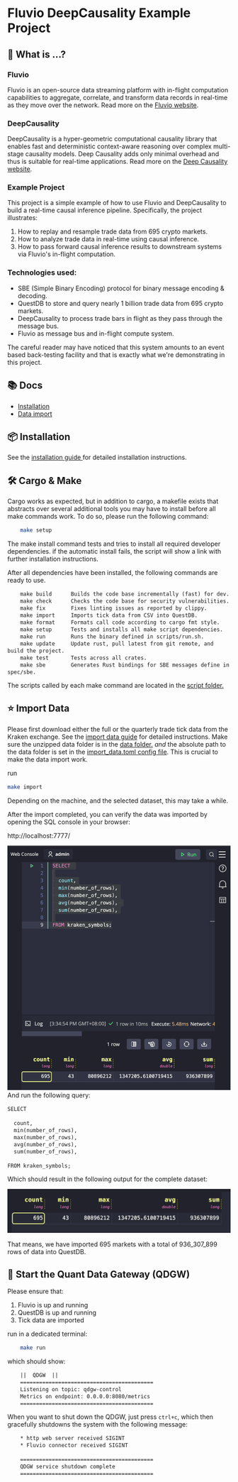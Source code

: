 # Fluvio DeepCausality Example Project

## 🤔 What is ...?

### **Fluvio**

Fluvio is an open-source data streaming platform with in-flight computation capabilities to aggregate, correlate, and transform data records in real-time as they move over the network. Read more on the [Fluvio website](https://www.fluvio.io). 

### **DeepCausality**

DeepCausality is a hyper-geometric computational causality library that enables fast and deterministic context-aware reasoning over complex multi-stage causality models. Deep Causality adds only minimal overhead and thus is suitable for real-time applications. Read more on the [Deep Causality website](https://www.deepcausality.com).

### **Example Project**

This project is a simple example of how to use Fluvio and DeepCausality to build a real-time causal inference pipeline. Specifically, the project illustrates:

1) How to replay and resample trade data from 695 crypto markets. 
2) How to analyze trade data in real-time using causal inference.
3) How to pass forward causal inference results to downstream systems via Fluvio's in-flight computation.

### **Technologies used:**
* SBE (Simple Binary Encoding) protocol for binary message encoding & decoding.
* QuestDB to store and query nearly 1 billion trade data from 695 crypto markets.
* DeepCausality to process trade bars in flight as they pass through the message bus.
* Fluvio as message bus and in-flight compute system.

The careful reader may have noticed that this system amounts to an event based back-testing facility and 
that is exactly what we're demonstrating in this project. 

## 📚 Docs

* [Installation](install.md)
* [Data import](import_data.md)

## 📦 Installation

See the [installation guide ](install.md)for detailed installation instructions.

## 🛠️ Cargo & Make

Cargo works as expected, but in addition to cargo, a makefile exists
that abstracts over several additional tools you may have to install
before all make commands work. To do so, please run the following command:

```bash 
    make setup
```

The make install command tests and tries to install all required developer dependencies.
if the automatic install fails, the script will show a link with further installation instructions.

After all dependencies have been installed, the following commands are ready to use.

```
    make build   	Builds the code base incrementally (fast) for dev.
    make check   	Checks the code base for security vulnerabilities.
    make fix   		Fixes linting issues as reported by clippy.
    make import   	Imports tick data from CSV into QuestDB.
    make format   	Formats call code according to cargo fmt style.
    make setup   	Tests and installs all make script dependencies.
    make run   		Runs the binary defined in scripts/run.sh.
    make update   	Update rust, pull latest from git remote, and build the project.
    make test   	Tests across all crates.
    make sbe   		Generates Rust bindings for SBE messages define in spec/sbe.
```

The scripts called by each make command are located in the [script folder.](scripts)

## ⭐ Import Data

Please first download either the full or the quarterly trade tick data from the Kraken exchange. See the [import data guide](import_data.md) for detailed instructions. Make sure the unzipped data folder is in the [data folder.](data) *and* the absolute path to
the data folder is set in the [import_data.toml config file](import_config.toml). This is crucial to make the data import work. 


run 

```bash
make import
```

Depending on the machine, and the selected dataset, this may take a while.

After the import completed, you can verify the data was imported by opening the SQL console
in your browser:

http://localhost:7777/


![web_console.png](doc/img/web_console.png)
And run the following query:

```
SELECT 

  count,
  min(number_of_rows),
  max(number_of_rows),
  avg(number_of_rows), 
  sum(number_of_rows),

FROM kraken_symbols;
```

Which should result in the following output for the complete dataset:

![query_result_1.png](doc/img/query_result_1.png)

That means, we have imported 695 markets with a total of 936_307_899 rows of data into QuestDB.

## 🚀 Start the Quant Data Gateway (QDGW)

Please ensure that:
1) Fluvio is up and running
2) QuestDB is up and running
3) Tick data are imported

run in a dedicated terminal: 

```bash
    make run
```

which should show:

``` 
    ||  QDGW  ||
    ==========================================
    Listening on topic: qdgw-control
    Metrics on endpoint: 0.0.0.0:8080/metrics
    ==========================================
```

When you want to shut down the QDGW, just press `ctrl+c`, which then
gracefully shutdowns the system with the following message:

```
    * http web server received SIGINT
    * Fluvio connector received SIGINT
    
    ==========================================
    QDGW service shutdown complete
    ==========================================
```